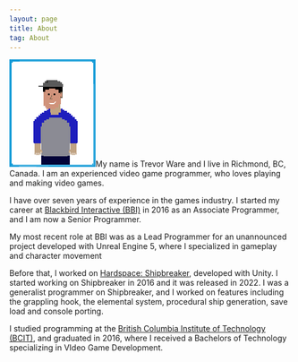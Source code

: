 ```yaml
---
layout: page
title: About
tag: About
---
```


<img id="aboutimg" src="/assets/icons/about.png" width="154" height="192" />My name is Trevor Ware and I live in Richmond, BC, Canada. I am an experienced video game programmer, who loves playing and making video games. 

I have over seven years of experience in the games industry. I started my career at <a href="http://blackbirdinteractive.com">Blackbird Interactive (BBI)</a> in 2016 as an Associate Programmer, and I am now a Senior Programmer.

My most recent role at BBI was as a Lead Programmer for an unannounced project developed with Unreal Engine 5, where I specialized in gameplay and character movement

Before that, I worked on <a href="https://store.steampowered.com/app/1161580/Hardspace_Shipbreaker/">Hardspace: Shipbreaker</a>, developed with Unity. I started working on Shipbreaker in 2016 and it was released in 2022. I was a generalist programmer on Shipbreaker, and I worked on features including the grappling hook, the elemental system, procedural ship generation, save load and console porting.

I studied programming at the <a href="http://www.bcit.ca">British Columbia Institute of Technology (BCIT)</a>, and graduated in 2016, where I received a Bachelors of Technology specializing in VIdeo Game Development.

<br>
<br>